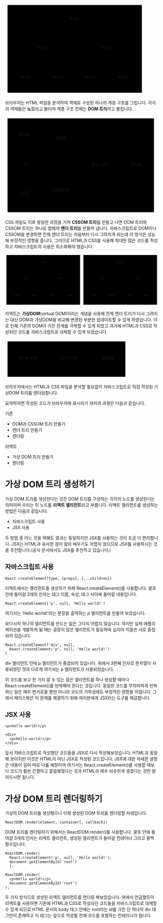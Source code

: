 <!DOCTYPE html>
<html>

<head>
  <meta charset="utf-8">
  <meta name="viewport" content="width=device-width, initial-scale=1.0">

  <link rel="stylesheet" href="https://stackedit.io/style.css" />
<script src="mermaid.min.js"></script>
<script>mermaid.initialize({startOnLoad:true});</script>
</head>

<body class="stackedit">
  <div class="stackedit__html"><div class="mermaid"><svg xmlns="http://www.w3.org/2000/svg" id="mermaid-svg-Kb3HNV5YBAbLMKW9" width="100%" style="max-width: 457.6875px;" viewBox="0 0 457.6875 304"><g transform="translate(-12, -12)"><g class="output"><g class="clusters"><g class="cluster" id="subGraph0" transform="translate(240.84375,164)" style="opacity: 1;"><rect width="441.6875" height="288" x="-220.84375" y="-144"></rect><g class="label"><g transform="translate(0,0)"><foreignObject width="0" height="0"><div xmlns="http://www.w3.org/1999/xhtml" style="display: inline-block; white-space: nowrap;"></div></foreignObject></g></g><text x="0" y="-130" fill="black" stroke="none" id="mermaid-svg-Kb3HNV5YBAbLMKW9Text" style="text-anchor: middle;">DOM 트리</text></g></g><g class="edgePaths"><g class="edgePath" style="opacity: 1;"><path class="path" d="M213.1328125,80.61716318363717L135.421875,116L135.421875,141" marker-end="url(#arrowhead15997)" style="fill:none"></path><defs><marker id="arrowhead15997" viewBox="0 0 10 10" refX="9" refY="5" markerUnits="strokeWidth" markerWidth="8" markerHeight="6" orient="auto"><path d="M 0 0 L 0 0 L 0 0 z" style="fill: #333"></path></marker></defs></g><g class="edgePath" style="opacity: 1;"><path class="path" d="M268.5546875,80.61716318363717L346.265625,116L346.265625,141" marker-end="url(#arrowhead15998)" style="fill:none"></path><defs><marker id="arrowhead15998" viewBox="0 0 10 10" refX="9" refY="5" markerUnits="strokeWidth" markerWidth="8" markerHeight="6" orient="auto"><path d="M 0 0 L 0 0 L 0 0 z" style="fill: #333"></path></marker></defs></g><g class="edgePath" style="opacity: 1;"><path class="path" d="M110.16455078125,187L82.7109375,212L82.7109375,237" marker-end="url(#arrowhead15999)" style="fill:none"></path><defs><marker id="arrowhead15999" viewBox="0 0 10 10" refX="9" refY="5" markerUnits="strokeWidth" markerWidth="8" markerHeight="6" orient="auto"><path d="M 0 0 L 0 0 L 0 0 z" style="fill: #333"></path></marker></defs></g><g class="edgePath" style="opacity: 1;"><path class="path" d="M160.67919921875,187L188.1328125,212L188.1328125,237" marker-end="url(#arrowhead16000)" style="fill:none"></path><defs><marker id="arrowhead16000" viewBox="0 0 10 10" refX="9" refY="5" markerUnits="strokeWidth" markerWidth="8" markerHeight="6" orient="auto"><path d="M 0 0 L 0 0 L 0 0 z" style="fill: #333"></path></marker></defs></g><g class="edgePath" style="opacity: 1;"><path class="path" d="M321.00830078125,187L293.5546875,212L293.5546875,237" marker-end="url(#arrowhead16001)" style="fill:none"></path><defs><marker id="arrowhead16001" viewBox="0 0 10 10" refX="9" refY="5" markerUnits="strokeWidth" markerWidth="8" markerHeight="6" orient="auto"><path d="M 0 0 L 0 0 L 0 0 z" style="fill: #333"></path></marker></defs></g><g class="edgePath" style="opacity: 1;"><path class="path" d="M371.52294921875,187L398.9765625,212L398.9765625,237" marker-end="url(#arrowhead16002)" style="fill:none"></path><defs><marker id="arrowhead16002" viewBox="0 0 10 10" refX="9" refY="5" markerUnits="strokeWidth" markerWidth="8" markerHeight="6" orient="auto"><path d="M 0 0 L 0 0 L 0 0 z" style="fill: #333"></path></marker></defs></g></g><g class="edgeLabels"><g class="edgeLabel" transform="" style="opacity: 1;"><g transform="translate(0,0)" class="label"><foreignObject width="0" height="0"><div xmlns="http://www.w3.org/1999/xhtml" style="display: inline-block; white-space: nowrap;"><span class="edgeLabel"></span></div></foreignObject></g></g><g class="edgeLabel" transform="" style="opacity: 1;"><g transform="translate(0,0)" class="label"><foreignObject width="0" height="0"><div xmlns="http://www.w3.org/1999/xhtml" style="display: inline-block; white-space: nowrap;"><span class="edgeLabel"></span></div></foreignObject></g></g><g class="edgeLabel" transform="" style="opacity: 1;"><g transform="translate(0,0)" class="label"><foreignObject width="0" height="0"><div xmlns="http://www.w3.org/1999/xhtml" style="display: inline-block; white-space: nowrap;"><span class="edgeLabel"></span></div></foreignObject></g></g><g class="edgeLabel" transform="" style="opacity: 1;"><g transform="translate(0,0)" class="label"><foreignObject width="0" height="0"><div xmlns="http://www.w3.org/1999/xhtml" style="display: inline-block; white-space: nowrap;"><span class="edgeLabel"></span></div></foreignObject></g></g><g class="edgeLabel" transform="" style="opacity: 1;"><g transform="translate(0,0)" class="label"><foreignObject width="0" height="0"><div xmlns="http://www.w3.org/1999/xhtml" style="display: inline-block; white-space: nowrap;"><span class="edgeLabel"></span></div></foreignObject></g></g><g class="edgeLabel" transform="" style="opacity: 1;"><g transform="translate(0,0)" class="label"><foreignObject width="0" height="0"><div xmlns="http://www.w3.org/1999/xhtml" style="display: inline-block; white-space: nowrap;"><span class="edgeLabel"></span></div></foreignObject></g></g></g><g class="nodes"><g class="node" id="A1" transform="translate(240.84375,68)" style="opacity: 1;"><rect rx="5" ry="5" x="-27.7109375" y="-23" width="55.421875" height="46"></rect><g class="label" transform="translate(0,0)"><g transform="translate(-17.7109375,-13)"><foreignObject width="35.421875" height="26"><div xmlns="http://www.w3.org/1999/xhtml" style="display: inline-block; white-space: nowrap;">node</div></foreignObject></g></g></g><g class="node" id="B1" transform="translate(135.421875,164)" style="opacity: 1;"><rect rx="5" ry="5" x="-27.7109375" y="-23" width="55.421875" height="46"></rect><g class="label" transform="translate(0,0)"><g transform="translate(-17.7109375,-13)"><foreignObject width="35.421875" height="26"><div xmlns="http://www.w3.org/1999/xhtml" style="display: inline-block; white-space: nowrap;">node</div></foreignObject></g></g></g><g class="node" id="B2" transform="translate(346.265625,164)" style="opacity: 1;"><rect rx="5" ry="5" x="-27.7109375" y="-23" width="55.421875" height="46"></rect><g class="label" transform="translate(0,0)"><g transform="translate(-17.7109375,-13)"><foreignObject width="35.421875" height="26"><div xmlns="http://www.w3.org/1999/xhtml" style="display: inline-block; white-space: nowrap;">node</div></foreignObject></g></g></g><g class="node" id="C1" transform="translate(82.7109375,260)" style="opacity: 1;"><rect rx="5" ry="5" x="-27.7109375" y="-23" width="55.421875" height="46"></rect><g class="label" transform="translate(0,0)"><g transform="translate(-17.7109375,-13)"><foreignObject width="35.421875" height="26"><div xmlns="http://www.w3.org/1999/xhtml" style="display: inline-block; white-space: nowrap;">node</div></foreignObject></g></g></g><g class="node" id="C2" transform="translate(188.1328125,260)" style="opacity: 1;"><rect rx="5" ry="5" x="-27.7109375" y="-23" width="55.421875" height="46"></rect><g class="label" transform="translate(0,0)"><g transform="translate(-17.7109375,-13)"><foreignObject width="35.421875" height="26"><div xmlns="http://www.w3.org/1999/xhtml" style="display: inline-block; white-space: nowrap;">node</div></foreignObject></g></g></g><g class="node" id="C3" transform="translate(293.5546875,260)" style="opacity: 1;"><rect rx="5" ry="5" x="-27.7109375" y="-23" width="55.421875" height="46"></rect><g class="label" transform="translate(0,0)"><g transform="translate(-17.7109375,-13)"><foreignObject width="35.421875" height="26"><div xmlns="http://www.w3.org/1999/xhtml" style="display: inline-block; white-space: nowrap;">node</div></foreignObject></g></g></g><g class="node" id="C4" transform="translate(398.9765625,260)" style="opacity: 1;"><rect rx="5" ry="5" x="-27.7109375" y="-23" width="55.421875" height="46"></rect><g class="label" transform="translate(0,0)"><g transform="translate(-17.7109375,-13)"><foreignObject width="35.421875" height="26"><div xmlns="http://www.w3.org/1999/xhtml" style="display: inline-block; white-space: nowrap;">node</div></foreignObject></g></g></g></g></g></g></svg></div>
<p>브라우저는 HTML 파일을 분석하여 객체로 구성된 하나의 계층 구조를 그립니다. 각각의 객체들은 <strong>노드</strong>라고 불리며 계층 구조 전체는 <strong>DOM 트리</strong>라고 불립니다.</p>
<div class="mermaid"><svg xmlns="http://www.w3.org/2000/svg" id="mermaid-svg-VVA96L2W5FYmXY5k" width="100%" style="max-width: 497.46875px;" viewBox="0 0 497.46875 324"><g transform="translate(-12, -12)"><g class="output"><g class="clusters"><g class="cluster" id="subGraph0" transform="translate(260.734375,174)" style="opacity: 1;"><rect width="481.46875" height="308" x="-240.734375" y="-154"></rect><g class="label"><g transform="translate(0,0)"><foreignObject width="0" height="0"><div xmlns="http://www.w3.org/1999/xhtml" style="display: inline-block; white-space: nowrap;"></div></foreignObject></g></g><text x="0" y="-140" fill="black" stroke="none" id="mermaid-svg-VVA96L2W5FYmXY5kText" style="text-anchor: middle;">브라우저 내부</text></g></g><g class="edgePaths"><g class="edgePath" style="opacity: 1;"><path class="path" d="M109.75,78L134.75,78L167.6875,83.23987074322645" marker-end="url(#arrowhead16047)" style="fill:none"></path><defs><marker id="arrowhead16047" viewBox="0 0 10 10" refX="9" refY="5" markerUnits="strokeWidth" markerWidth="8" markerHeight="6" orient="auto"><path d="M 0 0 L 10 5 L 0 10 z" class="arrowheadPath" style="stroke-width: 1; stroke-dasharray: 1, 0;"></path></marker></defs></g><g class="edgePath" style="opacity: 1;"><path class="path" d="M95.1015625,162.25953159041393L134.75,136L167.6875,110.84862043251306" marker-end="url(#arrowhead16048)" style="fill:none"></path><defs><marker id="arrowhead16048" viewBox="0 0 10 10" refX="9" refY="5" markerUnits="strokeWidth" markerWidth="8" markerHeight="6" orient="auto"><path d="M 0 0 L 10 5 L 0 10 z" class="arrowheadPath" style="stroke-width: 1; stroke-dasharray: 1, 0;"></path></marker></defs></g><g class="edgePath" style="opacity: 1;"><path class="path" d="M95.1015625,185.74046840958607L134.75,212L167.4892578125,237" marker-end="url(#arrowhead16049)" style="fill:none"></path><defs><marker id="arrowhead16049" viewBox="0 0 10 10" refX="9" refY="5" markerUnits="strokeWidth" markerWidth="8" markerHeight="6" orient="auto"><path d="M 0 0 L 10 5 L 0 10 z" class="arrowheadPath" style="stroke-width: 1; stroke-dasharray: 1, 0;"></path></marker></defs></g><g class="edgePath" style="opacity: 1;"><path class="path" d="M101.40625,270L134.75,270L159.75,266.02286850609" marker-end="url(#arrowhead16050)" style="fill:none"></path><defs><marker id="arrowhead16050" viewBox="0 0 10 10" refX="9" refY="5" markerUnits="strokeWidth" markerWidth="8" markerHeight="6" orient="auto"><path d="M 0 0 L 10 5 L 0 10 z" class="arrowheadPath" style="stroke-width: 1; stroke-dasharray: 1, 0;"></path></marker></defs></g><g class="edgePath" style="opacity: 1;"><path class="path" d="M227.53125,88L260.46875,88L307.8904433139535,151" marker-end="url(#arrowhead16051)" style="fill:none"></path><defs><marker id="arrowhead16051" viewBox="0 0 10 10" refX="9" refY="5" markerUnits="strokeWidth" markerWidth="8" markerHeight="6" orient="auto"><path d="M 0 0 L 10 5 L 0 10 z" class="arrowheadPath" style="stroke-width: 1; stroke-dasharray: 1, 0;"></path></marker></defs></g><g class="edgePath" style="opacity: 1;"><path class="path" d="M235.46875,260L260.46875,260L307.8904433139535,197" marker-end="url(#arrowhead16052)" style="fill:none"></path><defs><marker id="arrowhead16052" viewBox="0 0 10 10" refX="9" refY="5" markerUnits="strokeWidth" markerWidth="8" markerHeight="6" orient="auto"><path d="M 0 0 L 10 5 L 0 10 z" class="arrowheadPath" style="stroke-width: 1; stroke-dasharray: 1, 0;"></path></marker></defs></g><g class="edgePath" style="opacity: 1;"><path class="path" d="M364.9375,174L389.9375,174L414.9375,174" marker-end="url(#arrowhead16053)" style="fill:none"></path><defs><marker id="arrowhead16053" viewBox="0 0 10 10" refX="9" refY="5" markerUnits="strokeWidth" markerWidth="8" markerHeight="6" orient="auto"><path d="M 0 0 L 10 5 L 0 10 z" class="arrowheadPath" style="stroke-width: 1; stroke-dasharray: 1, 0;"></path></marker></defs></g></g><g class="edgeLabels"><g class="edgeLabel" transform="" style="opacity: 1;"><g transform="translate(0,0)" class="label"><foreignObject width="0" height="0"><div xmlns="http://www.w3.org/1999/xhtml" style="display: inline-block; white-space: nowrap;"><span class="edgeLabel"></span></div></foreignObject></g></g><g class="edgeLabel" transform="" style="opacity: 1;"><g transform="translate(0,0)" class="label"><foreignObject width="0" height="0"><div xmlns="http://www.w3.org/1999/xhtml" style="display: inline-block; white-space: nowrap;"><span class="edgeLabel"></span></div></foreignObject></g></g><g class="edgeLabel" transform="" style="opacity: 1;"><g transform="translate(0,0)" class="label"><foreignObject width="0" height="0"><div xmlns="http://www.w3.org/1999/xhtml" style="display: inline-block; white-space: nowrap;"><span class="edgeLabel"></span></div></foreignObject></g></g><g class="edgeLabel" transform="" style="opacity: 1;"><g transform="translate(0,0)" class="label"><foreignObject width="0" height="0"><div xmlns="http://www.w3.org/1999/xhtml" style="display: inline-block; white-space: nowrap;"><span class="edgeLabel"></span></div></foreignObject></g></g><g class="edgeLabel" transform="" style="opacity: 1;"><g transform="translate(0,0)" class="label"><foreignObject width="0" height="0"><div xmlns="http://www.w3.org/1999/xhtml" style="display: inline-block; white-space: nowrap;"><span class="edgeLabel"></span></div></foreignObject></g></g><g class="edgeLabel" transform="" style="opacity: 1;"><g transform="translate(0,0)" class="label"><foreignObject width="0" height="0"><div xmlns="http://www.w3.org/1999/xhtml" style="display: inline-block; white-space: nowrap;"><span class="edgeLabel"></span></div></foreignObject></g></g><g class="edgeLabel" transform="" style="opacity: 1;"><g transform="translate(0,0)" class="label"><foreignObject width="0" height="0"><div xmlns="http://www.w3.org/1999/xhtml" style="display: inline-block; white-space: nowrap;"><span class="edgeLabel"></span></div></foreignObject></g></g></g><g class="nodes"><g class="node" id="A" transform="translate(77.375,78)" style="opacity: 1;"><rect rx="0" ry="0" x="-32.375" y="-23" width="64.75" height="46"></rect><g class="label" transform="translate(0,0)"><g transform="translate(-22.375,-13)"><foreignObject width="44.75" height="26"><div xmlns="http://www.w3.org/1999/xhtml" style="display: inline-block; white-space: nowrap;">HTML</div></foreignObject></g></g></g><g class="node" id="B" transform="translate(197.609375,88)" style="opacity: 1;"><rect rx="0" ry="0" x="-29.921875" y="-23" width="59.84375" height="46"></rect><g class="label" transform="translate(0,0)"><g transform="translate(-19.921875,-13)"><foreignObject width="39.84375" height="26"><div xmlns="http://www.w3.org/1999/xhtml" style="display: inline-block; white-space: nowrap;">DOM</div></foreignObject></g></g></g><g class="node" id="G" transform="translate(77.375,174)" style="opacity: 1;"><rect rx="0" ry="0" x="-17.7265625" y="-23" width="35.453125" height="46"></rect><g class="label" transform="translate(0,0)"><g transform="translate(-7.7265625,-13)"><foreignObject width="15.453125" height="26"><div xmlns="http://www.w3.org/1999/xhtml" style="display: inline-block; white-space: nowrap;">JS</div></foreignObject></g></g></g><g class="node" id="D" transform="translate(197.609375,260)" style="opacity: 1;"><rect rx="0" ry="0" x="-37.859375" y="-23" width="75.71875" height="46"></rect><g class="label" transform="translate(0,0)"><g transform="translate(-27.859375,-13)"><foreignObject width="55.71875" height="26"><div xmlns="http://www.w3.org/1999/xhtml" style="display: inline-block; white-space: nowrap;">CSSOM</div></foreignObject></g></g></g><g class="node" id="C" transform="translate(77.375,270)" style="opacity: 1;"><rect rx="0" ry="0" x="-24.03125" y="-23" width="48.0625" height="46"></rect><g class="label" transform="translate(0,0)"><g transform="translate(-14.03125,-13)"><foreignObject width="28.0625" height="26"><div xmlns="http://www.w3.org/1999/xhtml" style="display: inline-block; white-space: nowrap;">CSS</div></foreignObject></g></g></g><g class="node" id="E" transform="translate(325.203125,174)" style="opacity: 1;"><rect rx="0" ry="0" x="-39.734375" y="-23" width="79.46875" height="46"></rect><g class="label" transform="translate(0,0)"><g transform="translate(-29.734375,-13)"><foreignObject width="59.46875" height="26"><div xmlns="http://www.w3.org/1999/xhtml" style="display: inline-block; white-space: nowrap;">렌더 트리</div></foreignObject></g></g></g><g class="node" id="F" transform="translate(445.703125,174)" style="opacity: 1;"><rect rx="0" ry="0" x="-30.765625" y="-23" width="61.53125" height="46"></rect><g class="label" transform="translate(0,0)"><g transform="translate(-20.765625,-13)"><foreignObject width="41.53125" height="26"><div xmlns="http://www.w3.org/1999/xhtml" style="display: inline-block; white-space: nowrap;">렌더링</div></foreignObject></g></g></g></g></g></g></svg></div>
<p>CSS 파일도 이와 동일한 과정을 거쳐 <strong>CSSOM 트리</strong>를 만들고 나면 DOM 트리와 CSSOM 트리는 하나로 합해져 <strong>렌더 트리</strong>를 만들어 냅니다. 자바스크립트로 DOM이나 CSSOM을 변경하면 전체 렌더 트리는 처음부터 다시 그려지게 되는데 이 방식은 성능에 부정적인 영향을 줍니다. 그러므로 HTML과 CSS를 사용해 최대한 많은 코드를 작성하고 자바스크립트의 사용은 최소화해야 했습니다.</p>
<div class="mermaid"><svg xmlns="http://www.w3.org/2000/svg" id="mermaid-svg-Eo7ZIBZOQRogGeZ8" width="100%" style="max-width: 919.375px;" viewBox="0 0 919.375 313.421875"><g transform="translate(-12, -12)"><g class="output"><g class="clusters"><g class="cluster" id="subGraph1" transform="translate(240.84375,168.7109375)" style="opacity: 1;"><rect width="441.6875" height="297.421875" x="-220.84375" y="-148.7109375"></rect><g class="label"><g transform="translate(0,0)"><foreignObject width="0" height="0"><div xmlns="http://www.w3.org/1999/xhtml" style="display: inline-block; white-space: nowrap;"></div></foreignObject></g></g><text x="0" y="-134.7109375" fill="black" stroke="none" id="mermaid-svg-Eo7ZIBZOQRogGeZ8Text" style="text-anchor: middle;">DOM 트리</text></g><g class="cluster" id="subGraph0" transform="translate(702.53125,168.7109375)" style="opacity: 1;"><rect width="441.6875" height="297.421875" x="-220.84375" y="-148.7109375"></rect><g class="label"><g transform="translate(0,0)"><foreignObject width="0" height="0"><div xmlns="http://www.w3.org/1999/xhtml" style="display: inline-block; white-space: nowrap;"></div></foreignObject></g></g><text x="0" y="-134.7109375" fill="black" stroke="none" id="mermaid-svg-Eo7ZIBZOQRogGeZ8Text" style="text-anchor: middle;">가상DOM 트리</text></g></g><g class="edgePaths"><g class="edgePath" style="opacity: 1;"><path class="path" d="M674.8203125,80.61716318363717L597.109375,116L597.109375,141" marker-end="url(#arrowhead16111)" style="fill:none"></path><defs><marker id="arrowhead16111" viewBox="0 0 10 10" refX="9" refY="5" markerUnits="strokeWidth" markerWidth="8" markerHeight="6" orient="auto"><path d="M 0 0 L 0 0 L 0 0 z" style="fill: #333"></path></marker></defs></g><g class="edgePath" style="opacity: 1;"><path class="path" d="M730.2421875,80.61716318363717L807.953125,116L807.953125,141" marker-end="url(#arrowhead16112)" style="fill:none"></path><defs><marker id="arrowhead16112" viewBox="0 0 10 10" refX="9" refY="5" markerUnits="strokeWidth" markerWidth="8" markerHeight="6" orient="auto"><path d="M 0 0 L 0 0 L 0 0 z" style="fill: #333"></path></marker></defs></g><g class="edgePath" style="opacity: 1;"><path class="path" d="M571.85205078125,187L544.3984375,212L544.3984375,241.7109375" marker-end="url(#arrowhead16113)" style="fill:none"></path><defs><marker id="arrowhead16113" viewBox="0 0 10 10" refX="9" refY="5" markerUnits="strokeWidth" markerWidth="8" markerHeight="6" orient="auto"><path d="M 0 0 L 0 0 L 0 0 z" style="fill: #333"></path></marker></defs></g><g class="edgePath" style="opacity: 1;"><path class="path" d="M622.36669921875,187L649.8203125,212L649.8203125,241.7109375" marker-end="url(#arrowhead16114)" style="fill:none"></path><defs><marker id="arrowhead16114" viewBox="0 0 10 10" refX="9" refY="5" markerUnits="strokeWidth" markerWidth="8" markerHeight="6" orient="auto"><path d="M 0 0 L 0 0 L 0 0 z" style="fill: #333"></path></marker></defs></g><g class="edgePath" style="opacity: 1;"><path class="path" d="M782.69580078125,187L755.2421875,212L755.2421875,241.7109375" marker-end="url(#arrowhead16115)" style="fill:none"></path><defs><marker id="arrowhead16115" viewBox="0 0 10 10" refX="9" refY="5" markerUnits="strokeWidth" markerWidth="8" markerHeight="6" orient="auto"><path d="M 0 0 L 0 0 L 0 0 z" style="fill: #333"></path></marker></defs></g><g class="edgePath" style="opacity: 1;"><path class="path" d="M833.21044921875,187L860.6640625,212L860.6640625,237" marker-end="url(#arrowhead16116)" style="fill:none"></path><defs><marker id="arrowhead16116" viewBox="0 0 10 10" refX="9" refY="5" markerUnits="strokeWidth" markerWidth="8" markerHeight="6" orient="auto"><path d="M 0 0 L 0 0 L 0 0 z" style="fill: #333"></path></marker></defs></g><g class="edgePath" style="opacity: 1;"><path class="path" d="M213.1328125,80.61716318363717L135.421875,116L135.421875,141" marker-end="url(#arrowhead16117)" style="fill:none"></path><defs><marker id="arrowhead16117" viewBox="0 0 10 10" refX="9" refY="5" markerUnits="strokeWidth" markerWidth="8" markerHeight="6" orient="auto"><path d="M 0 0 L 0 0 L 0 0 z" style="fill: #333"></path></marker></defs></g><g class="edgePath" style="opacity: 1;"><path class="path" d="M268.5546875,80.61716318363717L346.265625,116L346.265625,141" marker-end="url(#arrowhead16118)" style="fill:none"></path><defs><marker id="arrowhead16118" viewBox="0 0 10 10" refX="9" refY="5" markerUnits="strokeWidth" markerWidth="8" markerHeight="6" orient="auto"><path d="M 0 0 L 0 0 L 0 0 z" style="fill: #333"></path></marker></defs></g><g class="edgePath" style="opacity: 1;"><path class="path" d="M110.16455078125,187L82.7109375,212L82.7109375,241.7109375" marker-end="url(#arrowhead16119)" style="fill:none"></path><defs><marker id="arrowhead16119" viewBox="0 0 10 10" refX="9" refY="5" markerUnits="strokeWidth" markerWidth="8" markerHeight="6" orient="auto"><path d="M 0 0 L 0 0 L 0 0 z" style="fill: #333"></path></marker></defs></g><g class="edgePath" style="opacity: 1;"><path class="path" d="M160.67919921875,187L188.1328125,212L188.1328125,241.7109375" marker-end="url(#arrowhead16120)" style="fill:none"></path><defs><marker id="arrowhead16120" viewBox="0 0 10 10" refX="9" refY="5" markerUnits="strokeWidth" markerWidth="8" markerHeight="6" orient="auto"><path d="M 0 0 L 0 0 L 0 0 z" style="fill: #333"></path></marker></defs></g><g class="edgePath" style="opacity: 1;"><path class="path" d="M321.00830078125,187L293.5546875,212L293.5546875,241.7109375" marker-end="url(#arrowhead16121)" style="fill:none"></path><defs><marker id="arrowhead16121" viewBox="0 0 10 10" refX="9" refY="5" markerUnits="strokeWidth" markerWidth="8" markerHeight="6" orient="auto"><path d="M 0 0 L 0 0 L 0 0 z" style="fill: #333"></path></marker></defs></g><g class="edgePath" style="opacity: 1;"><path class="path" d="M371.52294921875,187L398.9765625,212L398.9765625,241.7109375" marker-end="url(#arrowhead16122)" style="fill:none"></path><defs><marker id="arrowhead16122" viewBox="0 0 10 10" refX="9" refY="5" markerUnits="strokeWidth" markerWidth="8" markerHeight="6" orient="auto"><path d="M 0 0 L 0 0 L 0 0 z" style="fill: #333"></path></marker></defs></g></g><g class="edgeLabels"><g class="edgeLabel" transform="" style="opacity: 1;"><g transform="translate(0,0)" class="label"><foreignObject width="0" height="0"><div xmlns="http://www.w3.org/1999/xhtml" style="display: inline-block; white-space: nowrap;"><span class="edgeLabel"></span></div></foreignObject></g></g><g class="edgeLabel" transform="" style="opacity: 1;"><g transform="translate(0,0)" class="label"><foreignObject width="0" height="0"><div xmlns="http://www.w3.org/1999/xhtml" style="display: inline-block; white-space: nowrap;"><span class="edgeLabel"></span></div></foreignObject></g></g><g class="edgeLabel" transform="" style="opacity: 1;"><g transform="translate(0,0)" class="label"><foreignObject width="0" height="0"><div xmlns="http://www.w3.org/1999/xhtml" style="display: inline-block; white-space: nowrap;"><span class="edgeLabel"></span></div></foreignObject></g></g><g class="edgeLabel" transform="" style="opacity: 1;"><g transform="translate(0,0)" class="label"><foreignObject width="0" height="0"><div xmlns="http://www.w3.org/1999/xhtml" style="display: inline-block; white-space: nowrap;"><span class="edgeLabel"></span></div></foreignObject></g></g><g class="edgeLabel" transform="" style="opacity: 1;"><g transform="translate(0,0)" class="label"><foreignObject width="0" height="0"><div xmlns="http://www.w3.org/1999/xhtml" style="display: inline-block; white-space: nowrap;"><span class="edgeLabel"></span></div></foreignObject></g></g><g class="edgeLabel" transform="" style="opacity: 1;"><g transform="translate(0,0)" class="label"><foreignObject width="0" height="0"><div xmlns="http://www.w3.org/1999/xhtml" style="display: inline-block; white-space: nowrap;"><span class="edgeLabel"></span></div></foreignObject></g></g><g class="edgeLabel" transform="" style="opacity: 1;"><g transform="translate(0,0)" class="label"><foreignObject width="0" height="0"><div xmlns="http://www.w3.org/1999/xhtml" style="display: inline-block; white-space: nowrap;"><span class="edgeLabel"></span></div></foreignObject></g></g><g class="edgeLabel" transform="" style="opacity: 1;"><g transform="translate(0,0)" class="label"><foreignObject width="0" height="0"><div xmlns="http://www.w3.org/1999/xhtml" style="display: inline-block; white-space: nowrap;"><span class="edgeLabel"></span></div></foreignObject></g></g><g class="edgeLabel" transform="" style="opacity: 1;"><g transform="translate(0,0)" class="label"><foreignObject width="0" height="0"><div xmlns="http://www.w3.org/1999/xhtml" style="display: inline-block; white-space: nowrap;"><span class="edgeLabel"></span></div></foreignObject></g></g><g class="edgeLabel" transform="" style="opacity: 1;"><g transform="translate(0,0)" class="label"><foreignObject width="0" height="0"><div xmlns="http://www.w3.org/1999/xhtml" style="display: inline-block; white-space: nowrap;"><span class="edgeLabel"></span></div></foreignObject></g></g><g class="edgeLabel" transform="" style="opacity: 1;"><g transform="translate(0,0)" class="label"><foreignObject width="0" height="0"><div xmlns="http://www.w3.org/1999/xhtml" style="display: inline-block; white-space: nowrap;"><span class="edgeLabel"></span></div></foreignObject></g></g><g class="edgeLabel" transform="" style="opacity: 1;"><g transform="translate(0,0)" class="label"><foreignObject width="0" height="0"><div xmlns="http://www.w3.org/1999/xhtml" style="display: inline-block; white-space: nowrap;"><span class="edgeLabel"></span></div></foreignObject></g></g></g><g class="nodes"><g class="node" id="A1" transform="translate(240.84375,68)" style="opacity: 1;"><rect rx="5" ry="5" x="-27.7109375" y="-23" width="55.421875" height="46"></rect><g class="label" transform="translate(0,0)"><g transform="translate(-17.7109375,-13)"><foreignObject width="35.421875" height="26"><div xmlns="http://www.w3.org/1999/xhtml" style="display: inline-block; white-space: nowrap;">node</div></foreignObject></g></g></g><g class="node" id="B1" transform="translate(135.421875,164)" style="opacity: 1;"><rect rx="5" ry="5" x="-27.7109375" y="-23" width="55.421875" height="46"></rect><g class="label" transform="translate(0,0)"><g transform="translate(-17.7109375,-13)"><foreignObject width="35.421875" height="26"><div xmlns="http://www.w3.org/1999/xhtml" style="display: inline-block; white-space: nowrap;">node</div></foreignObject></g></g></g><g class="node" id="B2" transform="translate(346.265625,164)" style="opacity: 1;"><rect rx="5" ry="5" x="-27.7109375" y="-23" width="55.421875" height="46"></rect><g class="label" transform="translate(0,0)"><g transform="translate(-17.7109375,-13)"><foreignObject width="35.421875" height="26"><div xmlns="http://www.w3.org/1999/xhtml" style="display: inline-block; white-space: nowrap;">node</div></foreignObject></g></g></g><g class="node" id="C1" transform="translate(82.7109375,264.7109375)" style="opacity: 1;"><rect rx="5" ry="5" x="-27.7109375" y="-23" width="55.421875" height="46"></rect><g class="label" transform="translate(0,0)"><g transform="translate(-17.7109375,-13)"><foreignObject width="35.421875" height="26"><div xmlns="http://www.w3.org/1999/xhtml" style="display: inline-block; white-space: nowrap;">node</div></foreignObject></g></g></g><g class="node" id="C2" transform="translate(188.1328125,264.7109375)" style="opacity: 1;"><rect rx="5" ry="5" x="-27.7109375" y="-23" width="55.421875" height="46"></rect><g class="label" transform="translate(0,0)"><g transform="translate(-17.7109375,-13)"><foreignObject width="35.421875" height="26"><div xmlns="http://www.w3.org/1999/xhtml" style="display: inline-block; white-space: nowrap;">node</div></foreignObject></g></g></g><g class="node" id="C3" transform="translate(293.5546875,264.7109375)" style="opacity: 1;"><rect rx="5" ry="5" x="-27.7109375" y="-23" width="55.421875" height="46"></rect><g class="label" transform="translate(0,0)"><g transform="translate(-17.7109375,-13)"><foreignObject width="35.421875" height="26"><div xmlns="http://www.w3.org/1999/xhtml" style="display: inline-block; white-space: nowrap;">node</div></foreignObject></g></g></g><g class="node" id="C4" transform="translate(398.9765625,264.7109375)" style="opacity: 1;"><rect rx="5" ry="5" x="-27.7109375" y="-23" width="55.421875" height="46"></rect><g class="label" transform="translate(0,0)"><g transform="translate(-17.7109375,-13)"><foreignObject width="35.421875" height="26"><div xmlns="http://www.w3.org/1999/xhtml" style="display: inline-block; white-space: nowrap;">node</div></foreignObject></g></g></g><g class="node" id="A5" transform="translate(702.53125,68)" style="opacity: 1;"><rect rx="5" ry="5" x="-27.7109375" y="-23" width="55.421875" height="46"></rect><g class="label" transform="translate(0,0)"><g transform="translate(-17.7109375,-13)"><foreignObject width="35.421875" height="26"><div xmlns="http://www.w3.org/1999/xhtml" style="display: inline-block; white-space: nowrap;">node</div></foreignObject></g></g></g><g class="node" id="B5" transform="translate(597.109375,164)" style="opacity: 1;"><rect rx="5" ry="5" x="-27.7109375" y="-23" width="55.421875" height="46"></rect><g class="label" transform="translate(0,0)"><g transform="translate(-17.7109375,-13)"><foreignObject width="35.421875" height="26"><div xmlns="http://www.w3.org/1999/xhtml" style="display: inline-block; white-space: nowrap;">node</div></foreignObject></g></g></g><g class="node" id="B6" transform="translate(807.953125,164)" style="opacity: 1;"><rect rx="5" ry="5" x="-27.7109375" y="-23" width="55.421875" height="46"></rect><g class="label" transform="translate(0,0)"><g transform="translate(-17.7109375,-13)"><foreignObject width="35.421875" height="26"><div xmlns="http://www.w3.org/1999/xhtml" style="display: inline-block; white-space: nowrap;">node</div></foreignObject></g></g></g><g class="node" id="C5" transform="translate(544.3984375,264.7109375)" style="opacity: 1;"><rect rx="5" ry="5" x="-27.7109375" y="-23" width="55.421875" height="46"></rect><g class="label" transform="translate(0,0)"><g transform="translate(-17.7109375,-13)"><foreignObject width="35.421875" height="26"><div xmlns="http://www.w3.org/1999/xhtml" style="display: inline-block; white-space: nowrap;">node</div></foreignObject></g></g></g><g class="node" id="C6" transform="translate(649.8203125,264.7109375)" style="opacity: 1;"><rect rx="5" ry="5" x="-27.7109375" y="-23" width="55.421875" height="46"></rect><g class="label" transform="translate(0,0)"><g transform="translate(-17.7109375,-13)"><foreignObject width="35.421875" height="26"><div xmlns="http://www.w3.org/1999/xhtml" style="display: inline-block; white-space: nowrap;">node</div></foreignObject></g></g></g><g class="node" id="C7" transform="translate(755.2421875,264.7109375)" style="opacity: 1;"><rect rx="5" ry="5" x="-27.7109375" y="-23" width="55.421875" height="46"></rect><g class="label" transform="translate(0,0)"><g transform="translate(-17.7109375,-13)"><foreignObject width="35.421875" height="26"><div xmlns="http://www.w3.org/1999/xhtml" style="display: inline-block; white-space: nowrap;">node</div></foreignObject></g></g></g><g class="node" id="C8" transform="translate(860.6640625,264.7109375)" style="opacity: 1;"><circle x="-27.7109375" y="-23" r="27.7109375"></circle><g class="label" transform="translate(0,0)"><g transform="translate(-17.7109375,-13)"><foreignObject width="35.421875" height="26"><div xmlns="http://www.w3.org/1999/xhtml" style="display: inline-block; white-space: nowrap;">node</div></foreignObject></g></g></g></g></g></g></svg></div>
<p>리액트는 <strong>가상DOM</strong>(virtual DOM)이라는 개념을 사용해 전체 렌더 트리가 다시 그려지는 대신 DOM과 가상DOM을 비교해 변경된 부분만 업데이트할 수 있게 하였습니다. 이로 인해 기존의 DOM이 가진 한계를 극복할 수 있게 되었고 과거에 HTML과 CSS로 작성되던 코드를 자바스크립트로 대체할 수 있게 되었습니다.</p>
<div class="mermaid"><svg xmlns="http://www.w3.org/2000/svg" id="mermaid-svg-vbjSmpez3yefhXZG" width="100%" style="max-width: 403.453125px;" viewBox="0 0 403.453125 132"><g transform="translate(-12, -12)"><g class="output"><g class="clusters"><g class="cluster" id="subGraph0" transform="translate(213.7265625,78)" style="opacity: 1;"><rect width="387.453125" height="116" x="-193.7265625" y="-58"></rect><g class="label"><g transform="translate(0,0)"><foreignObject width="0" height="0"><div xmlns="http://www.w3.org/1999/xhtml" style="display: inline-block; white-space: nowrap;"></div></foreignObject></g></g><text x="0" y="-44" fill="black" stroke="none" id="mermaid-svg-vbjSmpez3yefhXZGText" style="text-anchor: middle;">브라우저 내부</text></g></g><g class="edgePaths"><g class="edgePath" style="opacity: 1;"><path class="path" d="M129.3125,78L154.3125,78L179.3125,78" marker-end="url(#arrowhead16154)" style="fill:none"></path><defs><marker id="arrowhead16154" viewBox="0 0 10 10" refX="9" refY="5" markerUnits="strokeWidth" markerWidth="8" markerHeight="6" orient="auto"><path d="M 0 0 L 10 5 L 0 10 z" class="arrowheadPath" style="stroke-width: 1; stroke-dasharray: 1, 0;"></path></marker></defs></g><g class="edgePath" style="opacity: 1;"><path class="path" d="M270.921875,78L295.921875,78L320.921875,78" marker-end="url(#arrowhead16155)" style="fill:none"></path><defs><marker id="arrowhead16155" viewBox="0 0 10 10" refX="9" refY="5" markerUnits="strokeWidth" markerWidth="8" markerHeight="6" orient="auto"><path d="M 0 0 L 10 5 L 0 10 z" class="arrowheadPath" style="stroke-width: 1; stroke-dasharray: 1, 0;"></path></marker></defs></g></g><g class="edgeLabels"><g class="edgeLabel" transform="" style="opacity: 1;"><g transform="translate(0,0)" class="label"><foreignObject width="0" height="0"><div xmlns="http://www.w3.org/1999/xhtml" style="display: inline-block; white-space: nowrap;"><span class="edgeLabel"></span></div></foreignObject></g></g><g class="edgeLabel" transform="" style="opacity: 1;"><g transform="translate(0,0)" class="label"><foreignObject width="0" height="0"><div xmlns="http://www.w3.org/1999/xhtml" style="display: inline-block; white-space: nowrap;"><span class="edgeLabel"></span></div></foreignObject></g></g></g><g class="nodes"><g class="node" id="A" transform="translate(87.15625,78)" style="opacity: 1;"><rect rx="0" ry="0" x="-42.15625" y="-23" width="84.3125" height="46"></rect><g class="label" transform="translate(0,0)"><g transform="translate(-32.15625,-13)"><foreignObject width="64.3125" height="26"><div xmlns="http://www.w3.org/1999/xhtml" style="display: inline-block; white-space: nowrap;">JS or JSX</div></foreignObject></g></g></g><g class="node" id="B" transform="translate(225.1171875,78)" style="opacity: 1;"><rect rx="0" ry="0" x="-45.8046875" y="-23" width="91.609375" height="46"></rect><g class="label" transform="translate(0,0)"><g transform="translate(-35.8046875,-13)"><foreignObject width="71.609375" height="26"><div xmlns="http://www.w3.org/1999/xhtml" style="display: inline-block; white-space: nowrap;">가상 DOM</div></foreignObject></g></g></g><g class="node" id="C" transform="translate(351.6875,78)" style="opacity: 1;"><rect rx="0" ry="0" x="-30.765625" y="-23" width="61.53125" height="46"></rect><g class="label" transform="translate(0,0)"><g transform="translate(-20.765625,-13)"><foreignObject width="41.53125" height="26"><div xmlns="http://www.w3.org/1999/xhtml" style="display: inline-block; white-space: nowrap;">렌더링</div></foreignObject></g></g></g></g></g></g></svg></div>
<p>브라우저에서는 HTML과 CSS 파일을 분석할 필요없이 자바스크립트로 직접 작성된 가상DOM 트리를 렌더링합니다.</p>
<p>요약하자면 작성된 코드가 브라우저에 표시되기 까지의 과정은 다음과 같습니다.</p>
<p>기존</p>
<ul>
<li>DOM과 CSSOM 트리 만들기</li>
<li>렌더 트리 만들기</li>
<li>렌더링</li>
</ul>
<p>리액트</p>
<ul>
<li>가상 DOM 트리 만들기</li>
<li>렌더링</li>
</ul>
<h1 id="가상-dom-트리-생성하기">가상 DOM 트리 생성하기</h1>
<p>가상 DOM 트리를 생성한다는 것은 DOM 트리를 구성하는 각각의 노드를 생성한다는 의미이며 우리는 이 노드를 <strong>리액트 엘리먼트</strong>라고 부릅니다. 리액트 엘리먼트를 생성하는 방법은 다음과 같습니다.</p>
<ul>
<li>자바스크립트 사용</li>
<li>JSX 사용</li>
</ul>
<p>두 방법 중 어느 것을 택해도 결과는 동일하지만 JSX를 사용하는 것이 조금 더 편리합니다. JSX는 HTML과 유사한 점이 많아 배우기도 어렵지 않으므로 JSX를 사용하시는 것을 추천합니다.(공식 문서에서도 JSX를 추천하고 있습니다.)</p>
<h2 id="자바스크립트-사용">자바스크립트 사용</h2>
<pre><code>React.createElement(type, [props], [...children])
</code></pre>
<p>리액트에서는 엘리먼트를 생성하기 위해 React.createElement()를 사용합니다. 괄호 안에 들어갈 3개의 인자는 태그 이름, 속성, 태그 사이에 들어갈 내용입니다.</p>
<pre><code>React.createElement('p', null, 'Hello world!')
</code></pre>
<p>여기서는 'Hello world!'라는 문장을 출력하는 p 엘리먼트를 만들어 보았습니다.</p>
<p>보다시피 하나의 엘리먼트를 만드는 일은 그다지 어렵지 않습니다. 하지만 실제 애플리케이션을 개발하게 될 때는 굉장히 많은 엘리먼트가 필요하며 심지어 이들은 서로 중첩되어 있습니다.</p>
<pre><code>React.createElement('div', null,
  React.createElement('p', null, 'Hello world!')
)
</code></pre>
<p>div 엘리먼트 안에 p 엘리먼트가 중첩되어 있습니다. 위에서 3번째 인자로 문자열이 사용되었던 것과 다르게 여기서는 p 엘리먼트가 사용되었습니다.</p>
<p>이 코드를 보고 한 가지 알 수 있는 점은 엘리먼트를 하나 생성할 때마다 React.createElement()를 반복해야 한다는 것입니다. 동일한 코드를 무의미하게 반복하는 일은 매우 번거로울 뿐만 아니라 코드의 가독성에도 부정적인 영향을 미칩니다. 그래서 페이스북은 이 문제를 해결하기 위해 여러분에게 JSX라는 도구를 제공합니다.</p>
<h2 id="jsx-사용">JSX 사용</h2>
<pre><code>&lt;p&gt;Hello world!&lt;/p&gt;
</code></pre>
<pre><code>&lt;div&gt;
  &lt;p&gt;Hello world!&lt;/p&gt;
&lt;/div&gt;
</code></pre>
<p>앞서 자바스크립트로 작성했던 코드들을 JSX로 다시 작성해보았습니다. HTML과 동일해 보이지만 이것은 HTML이 아닌 JSX로 작성된 코드입니다. JSX에 대한 자세한 설명은 내용이 길어 따로 다룰 예정이며 여기서는 React.createElement()를 사용할 때보다 코드가 훨씬 간결하고 깔끔해졌다는 것과 HTML과 매우 비슷하게 생겼다는 것만 알아두시면 됩니다.</p>
<h1 id="가상-dom-트리-렌더링하기">가상 DOM 트리 렌더링하기</h1>
<p>가상의 DOM 트리를 생성했으니 이제 생성된 DOM 트리를 렌더링할 차례입니다.</p>
<pre><code>ReactDOM.render(element, container[, callback])
</code></pre>
<p>DOM 트리를 렌더링하기 위해서는 ReactDOM.render()를 사용합니다. 괄호 안에 들어갈 3개의 인자는 리액트 엘리먼트, 생성된 엘리먼트가 들어갈 컨테이너 그리고 콜백 함수입니다.</p>
<pre><code>ReactDOM.render(
  React.createElement('p', null, 'Hello world!'),  
  document.getElementById('root')
  );
</code></pre>
<pre><code>ReactDOM.render(
  &lt;p&gt;Hello world!&lt;/p&gt;, 
  document.getElementById('root')
);
</code></pre>
<p>두 가지 방식으로 생성된 리액트 엘리먼트를 렌더링 해보았습니다. 위에서 언급했듯이 리액트를 사용하면 기존에 HTML과 CSS로 작성되던 코드들을 자바스크립트로 대체할 수 있게 되므로 HTML 문서의 body 태그 안에는 root라는 id를 가진 단 하나의 div 태그만이 존재하고 이 태그는 앞으로 작성될 전체 코드를 포함하는 컨테이너가 됩니다.</p>
</div>
</body>

</html>
